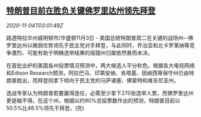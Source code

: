 <!--1604460196000-->
[特朗普目前在胜负关键佛罗里达州领先拜登](https://cn.reuters.com/article/trump-leadflorida-vote-1104-idCNKBS27K0D7)
------

<div><i>2020-11-04T03:01:49Z</i></div><p>路透特拉华州威明顿市/华盛顿11月3日 - 美国总统特朗普周二在关键的战场州--佛罗里达州以微弱优势领先于民主党对手拜登，与此同时，乔治亚和北卡罗莱纳等竞争激烈、可能有助于明确选举结果的摇摆州归属依然悬而未决。</p><p>在首批出炉的美国各州投票情况预测中，两大候选人平分秋色。根据各大电视网络和Edison Research预测，阿拉巴马、印第安纳、肯塔基、田纳西等保守州已由特朗普胜出，而拜登则拿下倾向于民主党的马萨诸塞、佛蒙特和维吉尼亚州。</p><p>选战专家认为特朗普若要赢得连任，必需至少拿下270张选举人票，而佛罗里达州更是输不得。在这个州，根据以约90%总投票数作出的预测，特朗普目前以50.5%比48.5%领先于拜登。(完)</p>

